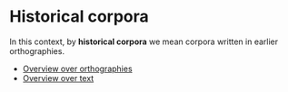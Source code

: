 Historical corpora
==================

In this context, by **historical corpora** we mean corpora written in earlier orthographies.

- [Overview over orthographies](ling/orthography.html)
- [Overview over text](ling/texts.html)